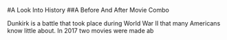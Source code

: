 #A Look Into History
##A Before And After Movie Combo

Dunkirk is a battle that took place during World War II that many Americans know little about. In 2017 two movies were made ab 
